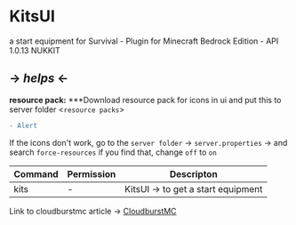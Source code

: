 # KitsUI
a start equipment for Survival - Plugin for Minecraft Bedrock Edition - API 1.0.13 NUKKIT

-> ***helps*** <-
---
**resource pack:** ***Download resource pack for icons in ui and put this to server folder <`resource packs`>
```diff
- Alert
```
If the icons don't work, go to the `server folder` -> `server.properties` -> and search `force-resources` if you find that, change `off` to `on`

| Command | Permission | Descripton |
| --- | ------|-----|
|kits|-         |KitsUI -> to get a start equipment|


Link to cloudburstmc article -> [CloudburstMC](https://cloudburstmc.org/resources/kitsui.782/)
